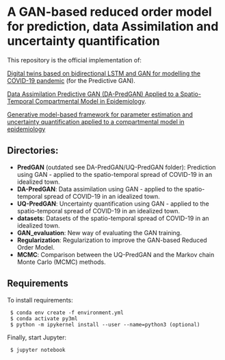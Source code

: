 # A GAN-based reduced order model for prediction, data Assimilation and uncertainty quantification

This repository is the official implementation of: 

[Digital twins based on bidirectional LSTM and GAN for modelling the COVID-19 pandemic](https://www.sciencedirect.com/science/article/pii/S0925231221015290) (for the Predictive GAN).

[Data Assimilation Predictive GAN (DA-PredGAN) Applied to a Spatio-Temporal Compartmental Model in Epidemiology](https://link.springer.com/article/10.1007/s10915-022-02078-1). 

[Generative model-based framework for parameter estimation and uncertainty quantification applied to a compartmental model in epidemiology](https://doi.org/10.1016/j.jocs.2024.102451)

## Directories:

- **PredGAN** (outdated see DA-PredGAN/UQ-PredGAN folder): Prediction using GAN - applied to the spatio-temporal spread of COVID-19 in an idealized town.
- **DA-PredGAN**: Data assimilation using GAN - applied to the spatio-temporal spread of COVID-19 in an idealized town.
- **UQ-PredGAN**: Uncertainty quantification using GAN - applied to the spatio-temporal spread of COVID-19 in an idealized town.
- **datasets**: Datasets of the spatio-temporal spread of COVID-19 in an idealized town. 
- **GAN_evaluation**: New way of evaluating the GAN training. 
- **Regularization**: Regularization to improve the GAN-based Reduced Order Model. 
- **MCMC**: Comparison between the UQ-PredGAN and the Markov chain Monte Carlo (MCMC) methods.

## Requirements

To install requirements:

```setup
 $ conda env create -f environment.yml 
 $ conda activate py3ml
 $ python -m ipykernel install --user --name=python3 (optional)
```

Finally, start Jupyter:

```start
 $ jupyter notebook
```

